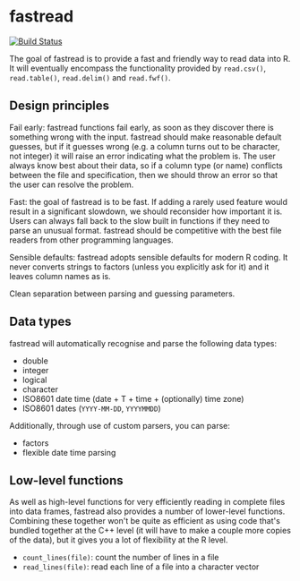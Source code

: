 fastread
========

[![Build Status](https://travis-ci.org/romainfrancois/fastread.png?branch=master)](https://travis-ci.org/romainfrancois/fastread)

The goal of fastread is to provide a fast and friendly way to read data into R. It will eventually encompass the functionality provided by `read.csv()`, `read.table()`, `read.delim()` and `read.fwf()`.

## Design principles

Fail early: fastread functions fail early, as soon as they discover there is something wrong with the input. fastread should make reasonable default guesses, but if it guesses wrong (e.g. a column turns out to be character, not integer) it will raise an error indicating what the problem is. The user always know best about their data, so if a column type (or name) conflicts between the file and specification, then we should throw an error so that the user can resolve the problem.

Fast: the goal of fastread is to be fast. If adding a rarely used feature would result in a significant slowdown, we should reconsider how important it is. Users can always fall back to the slow built in functions if they need to parse an unusual format. fastread should be competitive with the best file readers from other programming languages.

Sensible defaults: fastread adopts sensible defaults for modern R coding. It never converts strings to factors (unless you explicitly ask for it) and it leaves column names as is.

Clean separation between parsing and guessing parameters.

## Data types

fastread will automatically recognise and parse the following data types:

* double
* integer
* logical
* character
* ISO8601 date time (date + T + time + (optionally) time zone)
* ISO8601 dates (`YYYY-MM-DD`, `YYYYMMDD`)

Additionally, through use of custom parsers, you can parse:

* factors
* flexible date time parsing

## Low-level functions

As well as high-level functions for very efficiently reading in complete files into data frames, fastread also provides a number of lower-level functions. Combining these together won't be quite as efficient as using code that's bundled together at the C++ level (it will have to make a couple more copies of the data), but it gives you a lot of flexibility at the R level.

* `count_lines(file)`: count the number of lines in a file
* `read_lines(file)`: read each line of a file into a character vector
